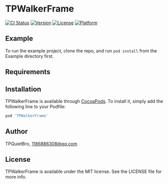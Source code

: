# TPWalkerFrame

[![CI Status](http://img.shields.io/travis/TPQuietBro/TPWalkerFrame.svg?style=flat)](https://travis-ci.org/TPQuietBro/TPWalkerFrame)
[![Version](https://img.shields.io/cocoapods/v/TPWalkerFrame.svg?style=flat)](http://cocoapods.org/pods/TPWalkerFrame)
[![License](https://img.shields.io/cocoapods/l/TPWalkerFrame.svg?style=flat)](http://cocoapods.org/pods/TPWalkerFrame)
[![Platform](https://img.shields.io/cocoapods/p/TPWalkerFrame.svg?style=flat)](http://cocoapods.org/pods/TPWalkerFrame)

## Example

To run the example project, clone the repo, and run `pod install` from the Example directory first.

## Requirements

## Installation

TPWalkerFrame is available through [CocoaPods](http://cocoapods.org). To install
it, simply add the following line to your Podfile:

```ruby
pod 'TPWalkerFrame'
```

## Author

TPQuietBro, 1186886308@qq.com

## License

TPWalkerFrame is available under the MIT license. See the LICENSE file for more info.
